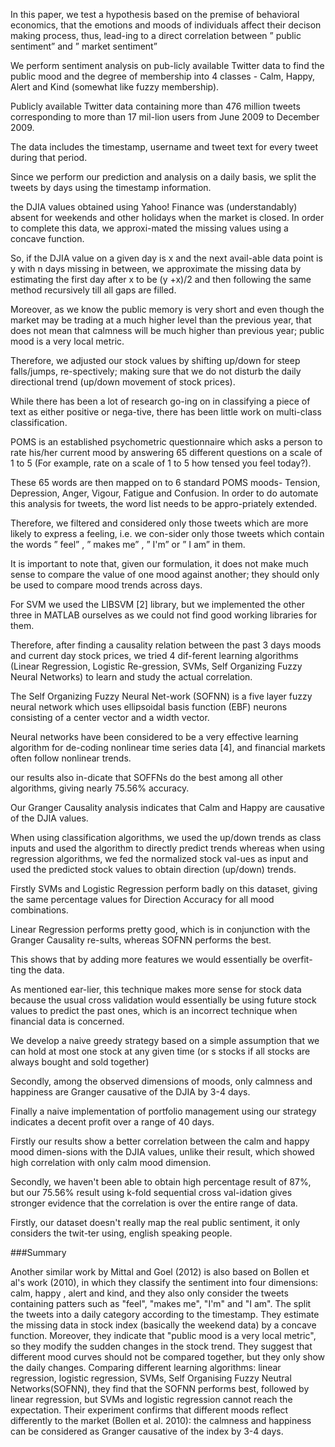 In this paper, we test a hypothesis based on the premise of behavioral economics, that the emotions and moods of individuals affect their decison making process, thus, lead-ing to a direct correlation between ” public sentiment” and ” market sentiment”

We perform sentiment analysis on pub-licly available Twitter data to find the public mood and the degree of membership into 4 classes - Calm, Happy, Alert and Kind (somewhat like fuzzy membership).

Publicly available Twitter data containing more than 476 million tweets corresponding to more than 17 mil-lion users from June 2009 to December 2009.

The data includes the timestamp, username and tweet text for every tweet during that period.

Since we perform our prediction and analysis on a daily basis, we split the tweets by days using the timestamp information.

the DJIA values obtained using Yahoo! Finance was (understandably) absent for weekends and other holidays when the market is closed. In order to complete this data, we approxi-mated the missing values using a concave function.

So, if the DJIA value on a given day is x and the next avail-able data point is y with n days missing in between, we approximate the missing data by estimating the first day after x to be (y +x)/2 and then following the same method recursively till all gaps are filled.

Moreover, as we know the public memory is very short and even though the market may be trading at a much higher level than the previous year, that does not mean that calmness will be much higher than previous year; public mood is a very local metric.

Therefore, we adjusted our stock values by shifting up/down for steep falls/jumps, re-spectively; making sure that we do not disturb the daily directional trend (up/down movement of stock prices).

While there has been a lot of research go-ing on in classifying a piece of text as either positive or nega-tive, there has been little work on multi-class classification.

POMS is an established psychometric questionnaire which asks a person to rate his/her current mood by answering 65 different questions on a scale of 1 to 5 (For example, rate on a scale of 1 to 5 how tensed you feel today?).

These 65 words are then mapped on to 6 standard POMS moods- Tension, Depression, Anger, Vigour, Fatigue and Confusion. In order to do automate this analysis for tweets, the word list needs to be appro-priately extended.

Therefore, we filtered and considered only those tweets which are more likely to express a feeling, i.e. we con-sider only those tweets which contain the words ” feel” , ” makes me” , ” I'm” or ” I am” in them.

It is important to note that, given our formulation, it does not make much sense to compare the value of one mood against another; they should only be used to compare mood trends across days.

For SVM we used the LIBSVM [2] library, but we implemented the other three in MATLAB ourselves as we could not find good working libraries for them.

Therefore, after finding a causality relation between the past 3 days moods and current day stock prices, we tried 4 dif-ferent learning algorithms (Linear Regression, Logistic Re-gression, SVMs, Self Organizing Fuzzy Neural Networks) to learn and study the actual correlation.

The Self Organizing Fuzzy Neural Net-work (SOFNN) is a five layer fuzzy neural network which uses ellipsoidal basis function (EBF) neurons consisting of a center vector and a width vector.

Neural networks have been considered to be a very effective learning algorithm for de-coding nonlinear time series data [4], and financial markets often follow nonlinear trends.

our results also in-dicate that SOFFNs do the best among all other algorithms, giving nearly 75.56% accuracy.

Our Granger Causality analysis indicates that Calm and Happy are causative of the DJIA values.

When using classification algorithms, we used the up/down trends as class inputs and used the algorithm to directly predict trends whereas when using regression algorithms, we fed the normalized stock val-ues as input and used the predicted stock values to obtain direction (up/down) trends.

Firstly SVMs and Logistic Regression perform badly on this dataset, giving the same percentage values for Direction Accuracy for all mood combinations.

Linear Regression performs pretty good, which is in conjunction with the Granger Causality re-sults, whereas SOFNN performs the best.

This shows that by adding more features we would essentially be overfit-ting the data.

As mentioned ear-lier, this technique makes more sense for stock data because the usual cross validation would essentially be using future stock values to predict the past ones, which is an incorrect technique when financial data is concerned.

We develop a naive greedy strategy based on a simple assumption that we can hold at most one stock at any given time (or s stocks if all stocks are always bought and sold together)

Secondly, among the observed dimensions of moods, only calmness and happiness are Granger causative of the DJIA by 3-4 days.

Finally a naive implementation of portfolio management using our strategy indicates a decent profit over a range of 40 days.

Firstly our results show a better correlation between the calm and happy mood dimen-sions with the DJIA values, unlike their result, which showed high correlation with only calm mood dimension.

Secondly, we haven't been able to obtain high percentage result of 87%, but our 75.56% result using k-fold sequential cross val-idation gives stronger evidence that the correlation is over the entire range of data.

Firstly, our dataset doesn't really map the real public sentiment, it only considers the twit-ter using, english speaking people.

###Summary

Another similar work by Mittal and Goel (2012) is also based on Bollen et al's work (2010), in which they classify the sentiment into four dimensions: calm, happy , alert and kind, and they also only consider the tweets containing patters such as "feel", "makes me", "I'm" and "I am". The split the tweets into a daily category according to the timestamp. They estimate the missing data in stock index (basically the weekend data) by a concave function. Moreover, they indicate that "public mood is a very local metric", so they modify the sudden changes in the stock trend. They suggest that different mood curves should not be compared together, but they only show the daily changes. Comparing different learning algorithms: linear regression, logistic regression, SVMs, Self Organising Fuzzy Neutral Networks(SOFNN), they find that the SOFNN performs best, followed by linear regression, but SVMs and logistic regression cannot reach the expectation. Their experiment confirms that different moods reflect differently to the market (Bollen et al. 2010): the calmness and happiness can be considered as Granger causative of the index by 3-4 days.
